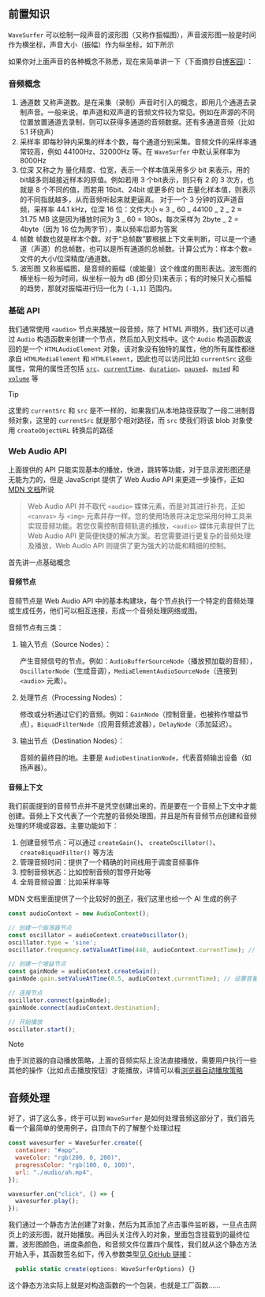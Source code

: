 ## 前置知识

`WaveSurfer` 可以绘制一段声音的波形图（又称作振幅图），声音波形图一般是时间作为横坐标，声音大小（振幅）作为纵坐标，如下所示

如果你对上面声音的各种概念不熟悉，现在来简单讲一下（下面摘抄自[博客园](https://www.cnblogs.com/yunhgu/p/14048309.html)）：

### 音频概念

1. 通道数
   又称声道数。是在采集（录制）声音时引入的概念，即用几个通道去录制声音。一般来说，单声道和双声道的音频文件较为常见。例如在声源的不同位置放置通道去录制，则可以获得多通道的音频数据。还有多通道音频（比如 5.1 环绕声）
2. 采样率
   即每秒钟内采集的样本个数，每个通道分别采集。音频文件的采样率通常较高，例如 44100Hz、32000Hz 等。在 `WaveSurfer` 中默认采样率为 8000Hz
3. 位深
   又称之为 量化精度、位宽，表示一个样本值采用多少 bit 来表示，用的bit越多则越接近样本的原值。例如若用 3 个bit表示，则只有 2 的 3 次方，也就是 8 个不同的值，而若用 16bit、24bit 或更多的 bit 去量化样本值，则表示的不同指就越多，从而音频听起来就更逼真。
   对于一个 3 分钟的双声道音频，采样率 44.1 kHz，位深 16 位：文件大小 ≈ 3 _ 60 _ 44100 _ 2 _ 2 ≈ 31.75 MB
   这是因为播放时间为 3 _ 60 = 180s，每次采样为 2byte _ 2 = 4byte（因为 16 位为两字节），乘以频率后即为答案
4. 帧数
   帧数也就是样本个数。对于“总帧数”要根据上下文来判断，可以是一个通道（声道）的总帧数，也可以是所有通道的总帧数。计算公式为：样本个数=文件的大小/位深精度/通道数。
5. 波形图
   又称振幅图，是音频的振幅（或能量）这个维度的图形表达。波形图的横坐标一般为时间，纵坐标一般为 dB (即分贝)来表示；有的时候只关心振幅的趋势，那就对振幅进行归一化为 `[-1,1]` 范围内。

### 基础 API

我们通常使用 `<audio>` 节点来播放一段音频，除了 HTML 声明外，我们还可以通过 `Audio` 构造函数来创建一个节点，然后加入到文档中。这个 `Audio` 构造函数返回的是一个 `HTMLAudioElement` 对象，该对象没有独特的属性，他的所有属性都继承自 `HTMLMediaElement` 和 `HTMLElement`，因此也可以访问比如 `currentSrc` 这些属性，常用的属性还包括 [`src`](https://developer.mozilla.org/zh-CN/docs/Web/API/HTMLMediaElement/src)、[`currentTime`](https://developer.mozilla.org/zh-CN/docs/Web/API/HTMLMediaElement/currentTime)、[`duration`](https://developer.mozilla.org/zh-CN/docs/Web/API/HTMLMediaElement/duration)、[`paused`](https://developer.mozilla.org/zh-CN/docs/Web/API/HTMLMediaElement/paused)、[`muted`](https://developer.mozilla.org/zh-CN/docs/Web/API/HTMLMediaElement/muted) 和 [`volume`](https://developer.mozilla.org/zh-CN/docs/Web/API/HTMLMediaElement/volume) 等

> [!tip]
>
> 这里的 `currentSrc` 和 `src` 是不一样的，如果我们从本地路径获取了一段二进制音频对象，这里的 `currentSrc` 就是那个相对路径，而 `src` 使我们将该 blob 对象使用 `createObjectURL` 转换后的路径

### Web Audio API

上面提供的 API 只能实现基本的播放，快进，跳转等功能，对于显示波形图还是无能为力的，但是 JavaScript 提供了 Web Audio API 来更进一步操作，正如 [MDN 文档](https://developer.mozilla.org/en-US/docs/Web/API/Web_Audio_API/Using_Web_Audio_API)所说

> Web Audio API 并不取代 `<audio>` 媒体元素，而是对其进行补充，正如 `<canvas>` 与 `<img>` 元素并存一样。您的使用场景将决定您采用何种工具来实现音频功能。若您仅需控制音频轨道的播放，`<audio>` 媒体元素提供了比 Web Audio API 更简便快捷的解决方案。若您需要进行更复杂的音频处理及播放，Web Audio API 则提供了更为强大的功能和精细的控制。

首先讲一点基础概念

#### 音频节点

音频节点是 Web Audio API 中的基本构建块，每个节点执行一个特定的音频处理或生成任务，他们可以相互连接，形成一个音频处理网络或图。

音频节点有三类：

1. 输入节点（Source Nodes）：

   产生音频信号的节点。例如：`AudioBufferSourceNode`（播放预加载的音频），`OscillatorNode`（生成音调），`MediaElementAudioSourceNode`（连接到 `<audio>` 元素）。

2. 处理节点（Processing Nodes）：

   修改或分析通过它们的音频。例如：`GainNode`（控制音量，也被称作增益节点），`BiquadFilterNode`（应用音频滤波器），`DelayNode`（添加延迟）。

3. 输出节点（Destination Nodes）：

   音频的最终目的地。主要是 `AudioDestinationNode`，代表音频输出设备（如扬声器）。

#### 音频上下文

我们前面提到的音频节点并不是凭空创建出来的，而是要在一个音频上下文中才能创建。音频上下文代表了一个完整的音频处理图，并且是所有音频节点创建和音频处理的环境或容器。主要功能如下：

1. 创建音频节点：可以通过 `createGain()`、 `createOscillator()`、`createBiquadFilter()` 等方法
2. 管理音频时间：提供了一个精确的时间线用于调度音频事件
3. 控制音频状态：比如控制音频的暂停开始等
4. 全局音频设置：比如采样率等

MDN 文档里面提供了一个比较好的[例子](https://codepen.io/Rumyra/pen/qyMzqN/?editors=0010)，我们这里也给一个 AI 生成的例子

```JavaScript
const audioContext = new AudioContext();

// 创建一个振荡器节点
const oscillator = audioContext.createOscillator();
oscillator.type = 'sine';
oscillator.frequency.setValueAtTime(440, audioContext.currentTime); // 设置频率为 440Hz

// 创建一个增益节点
const gainNode = audioContext.createGain();
gainNode.gain.setValueAtTime(0.5, audioContext.currentTime); // 设置音量为一半

// 连接节点
oscillator.connect(gainNode);
gainNode.connect(audioContext.destination);

// 开始播放
oscillator.start();
```

> [!note]
>
> 由于浏览器的自动播放策略，上面的音频实际上没法直接播放，需要用户执行一些其他的操作（比如点击播放按钮）才能播放，详情可以看[浏览器自动播放策略](https://developer.chrome.com/blog/autoplay/#webaudio)

## 音频处理

好了，讲了这么多，终于可以到 `WaveSurfer` 是如何处理音频这部分了，我们首先看一个最简单的使用例子，自顶向下的了解整个处理过程

```JavaScript
const wavesurfer = WaveSurfer.create({
  container: "#app",
  waveColor: "rgb(200, 0, 200)",
  progressColor: "rgb(100, 0, 100)",
  url: "./audio/ah.mp4",
});

wavesurfer.on("click", () => {
  wavesurfer.play();
});
```

我们通过一个静态方法创建了对象，然后为其添加了点击事件监听器，一旦点击网页上的波形图，就开始播放。再回头关注传入的对象，里面包含挂载到的最终位置，波形图颜色，进度条颜色，和音频文件位置四个属性，我们就从这个静态方法开始入手，其函数签名如下，传入参数类型[见 GitHub 链接](https://github.com/katspaugh/wavesurfer.js/blob/ca98b389ca5448d8fc0b646acbd90b3ddf3204ec/src/wavesurfer.ts#L10-L79)：

```TypeScript
  public static create(options: WaveSurferOptions) {}
```

这个静态方法实际上就是对构造函数的一个包装，也就是工厂函数……
